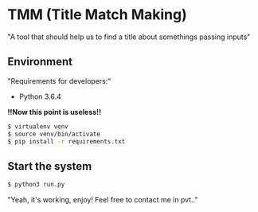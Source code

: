 # TMM (Title Match Making)
"A tool that should help us to find a title about somethings passing inputs"

## Environment
"Requirements for developers:"
- Python 3.6.4

**!!Now this point is useless!!**
```bash
$ virtualenv venv
$ source venv/bin/activate
$ pip install -r requirements.txt
```

## Start the system
```bash
$ python3 run.py
```

"Yeah, it's working, enjoy! Feel free to contact me in pvt.."

